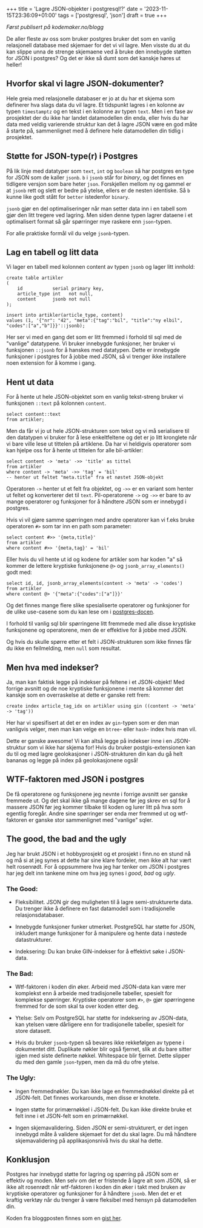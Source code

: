 +++
title = 'Lagre JSON-objekter i postgresql!?'
date = '2023-11-15T23:36:09+01:00'
tags = ['postgresql', 'json']
draft = true
+++

_Først publisert på kodemaker.no/blogg_

De aller fleste av oss som bruker postgres bruker det som en vanlig relasjonell database med
skjemaer for det vi vil lagre. Men visste du at du kan slippe unna de strenge skjemaene ved å bruke den
innebygde støtten for JSON i postgres? Og det er ikke så dumt som det kanskje høres ut heller!

## Hvorfor skal vi lagre JSON-dokumenter?

Hele greia med relasjonelle databaser er jo at du har et skjema som definerer hva slags data du vil lagre. Et tidspunkt
lagres i en kolonne av typen `timestamptz` og en tekst i en kolonne av typen `text`. Men i en fase av prosjektet der du
ikke har landet datamodellen din enda, eller hvis du har data med veldig varierende struktur kan det å lagre JSON være
en god måte å starte på, sammenlignet med å definere hele datamodellen din tidlig i prosjektet.

## Støtte for JSON-type(r) i Postgres

På lik linje med datatyper som `text`, `int` og `boolean` så har postgres en type for JSON som de kaller `jsonb`. `b`
i `jsonb` står for _binary_, og det finnes en tidligere versjon som bare heter `json`. Forskjellen mellom ny og gammel
er
at `jsonb` rett og slett er bedre på ytelse, ellers er de nesten identiske. Så `b` kunne like godt stått for `better`
istedenfor `binary`.

`jsonb` gjør en del optimaliseringer når man setter data inn i en tabell som gjør den litt tregere ved lagring. Men
siden denne typen lagrer dataene i et optimalisert format så går spørringer mye raskere enn `json`-typen.

For alle praktiske formål vil du velge `jsonb`-typen.

## Lag en tabell og litt data

Vi lager en tabell med kolonnen content av typen `jsonb` og lager litt innhold:

```postgresql
create table artikler
(
    id           serial primary key,
    article_type int   not null,
    content      jsonb not null
);

insert into artikler(article_type, content)
values (1, '{"nr": "42", "meta":{"tag":"bil", "title":"ny elbil", "codes":["a","b"]}}'::jsonb);
```

Her ser vi med en gang det som er litt fremmed i forhold til sql med de "vanlige" datatypene. Vi bruker innebygde
funksjoner, her bruker vi funksjonen `::jsonb` for å hanskes med datatypen. Dette er innebygde funksjoner i postgres for å
jobbe med JSON, så vi trenger ikke installere noen extension for å komme i gang.

## Hent ut data

For å hente ut hele JSON-objektet som en vanlig tekst-streng bruker vi funksjonen `::text` på kolonnen `content`.

```postgresql
select content::text
from artikler;
```

Men da får vi jo ut hele JSON-strukturen som tekst og vi må serialisere til den datatypen vi bruker for å lese
enkeltfeltene og det er jo litt kronglete når vi bare ville lese ut tittelen på artiklene. Da har vi heldigvis
operatorer som kan hjelpe oss for å hente ut tittelen for alle bil-artikler:

```postgresql
select content -> 'meta' ->> 'title' as tittel
from artikler
where content -> 'meta' ->> 'tag' = 'bil'
-- henter ut feltet "meta.title" fra et nøstet JSON-objekt
```

Operatoren `->`  henter ut et felt fra objektet, og `->>` er en variant som henter ut feltet og konverterer det
til `text`. Pil-operatorene `->` og `->>` er bare to av mange operatorer og funksjoner for å håndtere JSON som er
innebygd i postgres.

Hvis vi vil gjøre samme spørringen med andre operatorer kan vi f.eks bruke operatoren `#>` som tar inn en path som
parameter:

```postgresql
select content #>> '{meta,title}'
from artikler
where content #>> '{meta,tag}' = 'bil'
```

Eller hvis du vil hente ut id og kodene for artikler som har koden "a" så kommer de lettere kryptiske funksjonene `@>`
og `jsonb_array_elements()` godt med:

```postgresql
select id, id, jsonb_array_elements(content -> 'meta' -> 'codes')
from artikler
where content @> '{"meta":{"codes":["a"]}}'
```

Og det finnes mange flere slike spesialiserte operatorer og funksjoner for de ulike use-casene som du kan lese om
i [postgres-docen](https://www.postgresql.org/docs/16/functions-json.html#FUNCTIONS-JSON-PROCESSING).

I forhold til vanlig sql blir spørringene litt fremmede med alle disse kryptiske funksjonene og operatorene, men de er
effektive for å jobbe med JSON.

Og hvis du skulle spørre etter et felt i JSON-strukturen som ikke finnes får du ikke en feilmelding, men `null` som
resultat.

## Men hva med indekser?

Ja, man kan faktisk legge på indekser på feltene i et JSON-objekt! Med forrige avsnitt og de noe kryptiske funksjonene i
mente så kommer det kanskje som en overraskelse at dette er ganske rett frem:

```postgresql
create index article_tag_idx on artikler using gin ((content -> 'meta' -> 'tag'))
```

Her har vi spesifisert at det er en index av `gin`-typen som er den man vanligvis velger, men man kan velge en `btree`-
eller `hash`- index hvis man vil.

Dette er ganske awesome! Vi kan altså legge på indekser inne i en JSON-struktur som vi ikke har skjema for!  Hvis du
bruker postgis-extensionen kan du til og med lagre geolokasjoner i JSON-strukturen din
kan du gå helt bananas og legge på index på geolokasjonene også!

## WTF-faktoren med JSON i postgres

De få operatorene og funksjonene jeg nevnte i forrige avsnitt ser ganske fremmede ut. Og det skal ikke gå mange dagene
før jeg skrev en sql for å massere JSON før jeg kommer tilbake til koden og lurer litt på hva som egentlig foregår.
Andre sine spørringer ser enda mer fremmed ut og wtf-faktoren er ganske stor sammenlignet med "vanlige" sqler.

## The good, the bad and the ugly

Jeg har brukt JSON i et hobbyprosjekt og et prosjekt i finn.no en stund nå og må si at jeg synes at dette har sine klare
fordeler, men ikke alt har vært helt rosenrødt. For å oppsummere hva jeg har tenker om JSON i postgres har jeg delt inn
tankene mine om hva jeg synes i _good_, _bad_ og _ugly_.

### The Good:

* Fleksibilitet. JSON gir deg muligheten til å lagre semi-strukturerte data. Du trenger ikke å definere en fast
  datamodell som i tradisjonelle relasjonsdatabaser.

* Innebygde funksjoner funker utmerket. PostgreSQL har støtte for JSON, inkludert mange funksjoner
  for å manipulere og hente data i nøstede datastrukturer.

* Indeksering: Du kan bruke GIN-indekser for å effektivt søke i JSON-data.

### The Bad:

* Wtf-faktoren i koden din øker. Arbeid med JSON-data kan være mer komplekst enn å arbeide med tradisjonelle tabeller,
  spesielt for komplekse spørringer. Kryptiske operatorer som `#>`, `@>` gjør spørringene fremmed for de som skal ta
  over koden etter deg.

* Ytelse: Selv om PostgreSQL har støtte for indeksering av JSON-data, kan ytelsen være dårligere enn for tradisjonelle
  tabeller, spesielt for store datasett.

* Hvis du bruker `jsonb`-typen så bevares ikke rekkefølgen av typene i dokumentet ditt. Duplikate nøkler blir også
  fjernet, slik at du bare sitter igjen med siste definerte nøkkel. Whitespace blir fjernet. Dette slipper du med den
  gamle `json`-typen, men da må du ofre ytelse.

### The Ugly:

* Ingen fremmednøkler. Du kan ikke lage en fremmednøkkel direkte på et JSON-felt. Det finnes workarounds, men
  disse er knotete.

* Ingen støtte for primærnøkkel i JSON-felt. Du kan ikke direkte bruke et felt inne i et JSON-felt som en primærnøkkel.

* Ingen skjemavalidering. Siden JSON er semi-strukturert, er det ingen innebygd måte å validere skjemaet for det du skal
  lagre. Du må håndtere skjemavalidering på applikasjonsnivå hvis du skal ha dette.

## Konklusjon

Postgres har innebygd støtte for lagring og spørring på JSON som er effektiv og moden. Men selv om det er fristende å
lagre alt som JSON, så er ikke alt rosenrødt når wtf-faktoren i koden din øker i takt med bruken av kryptiske operatorer
og funksjoner for å håndtere `jsonb`. Men det er et kraftig verktøy når du trenger å være fleksibel med
hensyn på datamodellen din.

Koden fra bloggposten finnes som en [gist her](https://gist.github.com/nilsmagnus/8302c63c0252101ce3e5d479a493c124).
